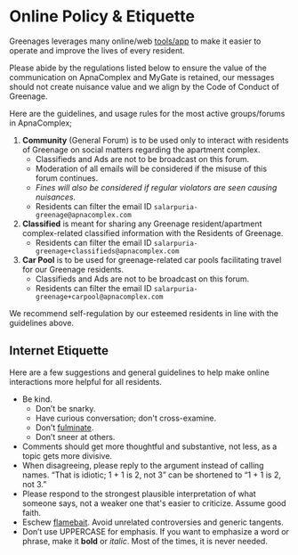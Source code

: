 # Online Policy & Etiquette

Greenages leverages many online/web [tools/app](/apps) to make it easier to operate and improve the lives of every resident.

Please abide by the regulations listed below to ensure the value of the communication on ApnaComplex and MyGate is retained, our messages should not create nuisance value and we align by the Code of Conduct of Greenage.

Here are the guidelines, and usage rules for the most active groups/forums in ApnaComplex;

1. **Community** (General Forum) is to be used only to interact with residents of Greenage on social matters regarding the apartment complex.
	- Classifieds and Ads are not to be broadcast on this forum.
	- Moderation of all emails will be considered if the misuse of this forum continues.
	- _Fines will also be considered if regular violators are seen causing nuisances._
	- Residents can filter the email ID `salarpuria-greenage@apnacomplex.com`
1. **Classified** is meant for sharing any Greenage resident/apartment complex-related classified information with the Residents of Greenage.
	- Residents can filter the email ID `salarpuria-greenage+classifieds@apnacomplex.com`
1. **Car Pool** is to be used for greenage-related car pools facilitating travel for our Greenage residents.
	- Classifieds and Ads are not to be broadcast on this forum.
	- Residents can filter the email ID `salarpuria-greenage+carpool@apnacomplex.com`

We recommend self-regulation by our esteemed residents in line with the guidelines above.

## Internet Etiquette

Here are a few suggestions and general guidelines to help make online interactions more helpful for all residents.

- Be kind.
	+ Don’t be snarky.
	+ Have curious conversation; don't cross-examine.
	+ Don’t [fulminate](https://www.merriam-webster.com/dictionary/fulminate).
	+ Don’t sneer at others.
- Comments should get more thoughtful and substantive, not less, as a topic gets more divisive.
- When disagreeing, please reply to the argument instead of calling names. “That is idiotic; 1 + 1 is 2, not 3” can be shortened to “1 + 1 is 2, not 3.”
- Please respond to the strongest plausible interpretation of what someone says, not a weaker one that's easier to criticize. Assume good faith.
- Eschew [flamebait](https://www.urbandictionary.com/define.php?term=flame%20bait). Avoid unrelated controversies and generic tangents.
- Don’t use UPPERCASE for emphasis. If you want to emphasize a word or phrase, make it **bold** or *italic*. Most of the times, it is never needed.